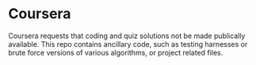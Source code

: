 # Coursera
Coursera requests that coding and quiz solutions not be made publically available.  This repo contains ancillary code, such as testing harnesses or brute force versions of various algorithms, or project related files.
